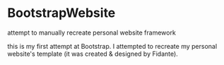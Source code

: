# BootstrapWebsite
attempt to manually recreate personal website framework

this is my first attempt at Bootstrap. I attempted to recreate my personal website's template (it was created & designed by Fidante).
